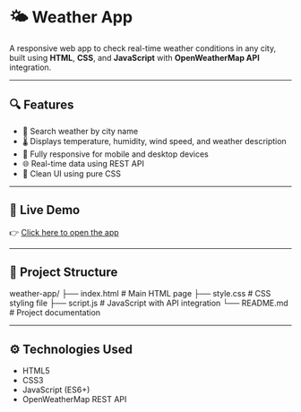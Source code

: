 # 🌤️ Weather App

A responsive web app to check real-time weather conditions in any city, built using **HTML**, **CSS**, and **JavaScript** with **OpenWeatherMap API** integration.

---

## 🔍 Features

- 🔎 Search weather by city name
- 🌡️ Displays temperature, humidity, wind speed, and weather description
- 📱 Fully responsive for mobile and desktop devices
- 🌐 Real-time data using REST API
- 🎨 Clean UI using pure CSS

---

## 🚀 Live Demo

👉 [Click here to open the app](https://yourusername.github.io/weather-app)

---

## 📁 Project Structure

weather-app/
├── index.html # Main HTML page
├── style.css # CSS styling file
├── script.js # JavaScript with API integration
└── README.md # Project documentation


---

## ⚙️ Technologies Used

- HTML5
- CSS3
- JavaScript (ES6+)
- OpenWeatherMap REST API
